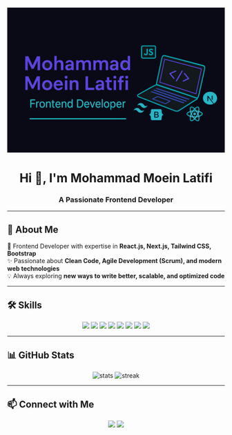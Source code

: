 <p align="center">
  <img src="assets/header.png" alt="Mohammad Moein Latifi | Frontend Developer" />
</p>

<h1 align="center">Hi 👋, I'm Mohammad Moein Latifi</h1>
<h3 align="center">A Passionate Frontend Developer</h3>

---

## 🚀 About Me
🎯 Frontend Developer with expertise in **React.js, Next.js, Tailwind CSS, Bootstrap**  
✨ Passionate about **Clean Code, Agile Development (Scrum), and modern web technologies**  
💡 Always exploring **new ways to write better, scalable, and optimized code**

---

## 🛠️ Skills
<p align="center">
  <img src="https://img.shields.io/badge/HTML5-E34F26?style=for-the-badge&logo=html5&logoColor=white" />
  <img src="https://img.shields.io/badge/CSS3-1572B6?style=for-the-badge&logo=css3&logoColor=white" />
  <img src="https://img.shields.io/badge/JavaScript-FFD600?style=for-the-badge&logo=javascript&logoColor=black" />
  <img src="https://img.shields.io/badge/React-61DAFB?style=for-the-badge&logo=react&logoColor=black" />
  <img src="https://img.shields.io/badge/Next.js-000000?style=for-the-badge&logo=nextdotjs&logoColor=white" />
  <img src="https://img.shields.io/badge/TailwindCSS-38B2AC?style=for-the-badge&logo=tailwindcss&logoColor=white" />
  <img src="https://img.shields.io/badge/Bootstrap-7952B3?style=for-the-badge&logo=bootstrap&logoColor=white" />
  <img src="https://img.shields.io/badge/Regex-663399?style=for-the-badge&logo=regex&logoColor=white" />
</p>

---

## 📊 GitHub Stats
<p align="center">
  <img src="https://github-readme-stats.vercel.app/api?username=mohammad-moein-latifi&show_icons=true&bg_color=0d1117&title_color=7F3FBF&text_color=39D2C0&icon_color=39D2C0&border_color=7F3FBF" alt="stats" />
  <img src="https://github-readme-streak-stats.herokuapp.com/?user=mohammad-moein-latifi&background=0d1117&ring=7F3FBF&fire=39D2C0&currStreakNum=39D2C0&sideNums=39D2C0&currStreakLabel=7F3FBF&sideLabels=7F3FBF&dates=39D2C0" alt="streak" />
</p>

---

## 📫 Connect with Me
<p align="center">
  <a href="mailto:mohammad.moein.latifi@gmail.com"><img src="https://img.shields.io/badge/Gmail-D14836?style=for-the-badge&logo=gmail&logoColor=white"/></a>
  <a href="https://t.me/Mohammad_Moein_Latifi"><img src="https://img.shields.io/badge/Telegram-26A5E4?style=for-the-badge&logo=telegram&logoColor=white"/></a>
</p>
